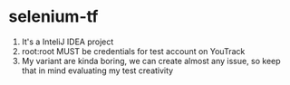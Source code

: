 # selenium-tf

1. It's a InteliJ IDEA project
2. root:root MUST be credentials for test account on YouTrack
3. My variant are kinda boring, we can create almost any issue, so keep that in mind evaluating my test creativity
